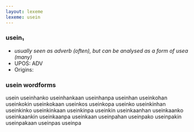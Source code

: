 ```yaml
---
layout: lexeme
lexeme: usein
---
```


###  usein₁

* _usually seen as adverb (often), but can be analysed as a form of *usea* (many)_
* UPOS:  ADV
* Origins: 


### usein wordforms

usein
useinhanko
useinhankaan
useinhanpa
useinhan
useinkohan
useinkokin
useinkokaan
useinkos
useinkopa
useinko
useinkinhan
useinkinko
useinkinkaan
useinkinpa
useinkin
useinkaanhan
useinkaanko
useinkaankin
useinkaanpa
useinkaan
useinpahan
useinpako
useinpakin
useinpakaan
useinpas
useinpa

